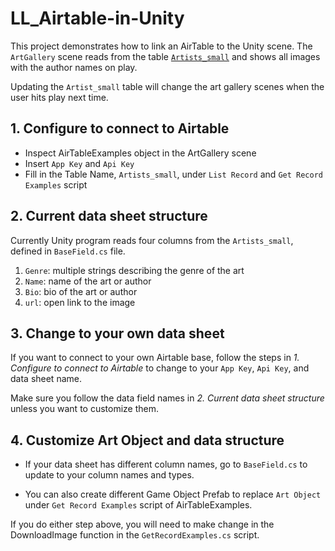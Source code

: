 # LL_Airtable-in-Unity

This project demonstrates how to link an AirTable to the Unity scene. 
The `ArtGallery` scene reads from the table [`Artists_small`](https://airtable.com/appV5LgA8wXE1FnXZ/tbl6BD4rsBZ4ma5nw/viwbGD5PDBeyGNfSO?blocks=hide) and shows all images with the author names 
on play.

Updating the `Artist_small` table will change the art gallery scenes when the user hits play next time.

## 1. Configure to connect to Airtable
* Inspect AirTableExamples object in the ArtGallery scene
* Insert `App Key` and `Api Key`
* Fill in the Table Name, `Artists_small`, under `List Record` and `Get Record Examples` script

## 2. Current data sheet structure
Currently Unity program reads  four columns from the `Artists_small`, defined in `BaseField.cs` file.
1. `Genre`: multiple strings describing the genre of the art
2. `Name`: name of the art or author
2. `Bio`: bio of the art or author
3. `url`: open link to the image


## 3. Change to your own data sheet
If you want to connect to your own Airtable base, follow the steps in *1. Configure to connect to Airtable* to change to your
`App Key`, `Api Key`, and data sheet name.

Make sure you follow the data field names in *2. Current data sheet structure* unless you want to customize them.

## 4. Customize Art Object and data structure
* If your data sheet has different column names, go to `BaseField.cs` to update to your column names and types.

* You can also create different Game Object Prefab to replace `Art Object` under `Get Record Examples` script of AirTableExamples.

If you do either step above, you will need to make change in the DownloadImage function in the `GetRecordExamples.cs` script.
